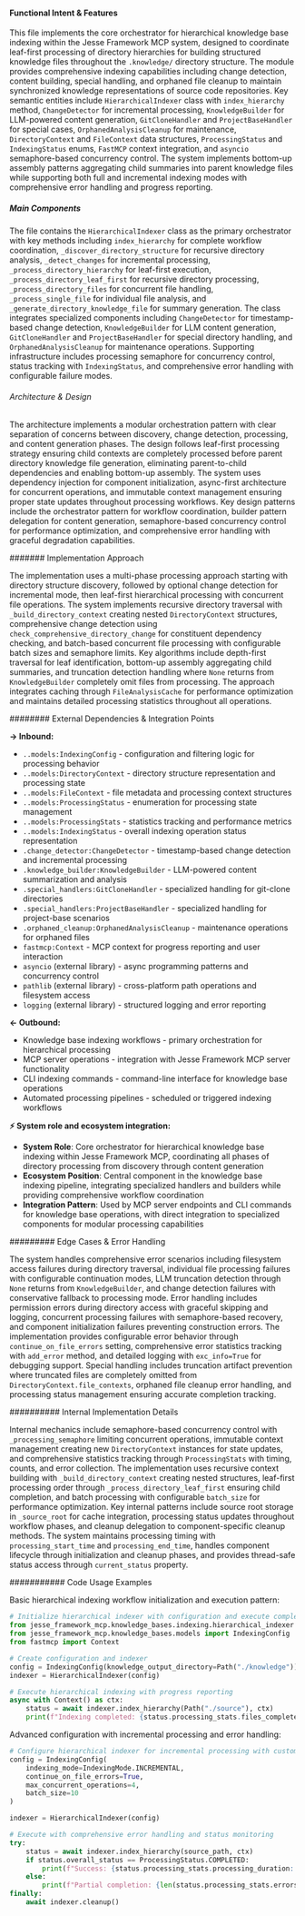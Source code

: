 <!-- CACHE_METADATA_START -->
<!-- Source File: {PROJECT_ROOT}/jesse-framework-mcp/jesse_framework_mcp/knowledge_bases/indexing/hierarchical_indexer.py -->
<!-- Cached On: 2025-07-05T13:44:43.734991 -->
<!-- Source Modified: 2025-07-05T13:29:36.704303 -->
<!-- Cache Version: 1.0 -->
<!-- CACHE_METADATA_END -->

#### Functional Intent & Features

This file implements the core orchestrator for hierarchical knowledge base indexing within the Jesse Framework MCP system, designed to coordinate leaf-first processing of directory hierarchies for building structured knowledge files throughout the `.knowledge/` directory structure. The module provides comprehensive indexing capabilities including change detection, content building, special handling, and orphaned file cleanup to maintain synchronized knowledge representations of source code repositories. Key semantic entities include `HierarchicalIndexer` class with `index_hierarchy` method, `ChangeDetector` for incremental processing, `KnowledgeBuilder` for LLM-powered content generation, `GitCloneHandler` and `ProjectBaseHandler` for special cases, `OrphanedAnalysisCleanup` for maintenance, `DirectoryContext` and `FileContext` data structures, `ProcessingStatus` and `IndexingStatus` enums, `FastMCP` context integration, and `asyncio` semaphore-based concurrency control. The system implements bottom-up assembly patterns aggregating child summaries into parent knowledge files while supporting both full and incremental indexing modes with comprehensive error handling and progress reporting.

##### Main Components

The file contains the `HierarchicalIndexer` class as the primary orchestrator with key methods including `index_hierarchy` for complete workflow coordination, `_discover_directory_structure` for recursive directory analysis, `_detect_changes` for incremental processing, `_process_directory_hierarchy` for leaf-first execution, `_process_directory_leaf_first` for recursive directory processing, `_process_directory_files` for concurrent file handling, `_process_single_file` for individual file analysis, and `_generate_directory_knowledge_file` for summary generation. The class integrates specialized components including `ChangeDetector` for timestamp-based change detection, `KnowledgeBuilder` for LLM content generation, `GitCloneHandler` and `ProjectBaseHandler` for special directory handling, and `OrphanedAnalysisCleanup` for maintenance operations. Supporting infrastructure includes processing semaphore for concurrency control, status tracking with `IndexingStatus`, and comprehensive error handling with configurable failure modes.

###### Architecture & Design

The architecture implements a modular orchestration pattern with clear separation of concerns between discovery, change detection, processing, and content generation phases. The design follows leaf-first processing strategy ensuring child contexts are completely processed before parent directory knowledge file generation, eliminating parent-to-child dependencies and enabling bottom-up assembly. The system uses dependency injection for component initialization, async-first architecture for concurrent operations, and immutable context management ensuring proper state updates throughout processing workflows. Key design patterns include the orchestrator pattern for workflow coordination, builder pattern delegation for content generation, semaphore-based concurrency control for performance optimization, and comprehensive error handling with graceful degradation capabilities.

####### Implementation Approach

The implementation uses a multi-phase processing approach starting with directory structure discovery, followed by optional change detection for incremental mode, then leaf-first hierarchical processing with concurrent file operations. The system implements recursive directory traversal with `_build_directory_context` creating nested `DirectoryContext` structures, comprehensive change detection using `check_comprehensive_directory_change` for constituent dependency checking, and batch-based concurrent file processing with configurable batch sizes and semaphore limits. Key algorithms include depth-first traversal for leaf identification, bottom-up assembly aggregating child summaries, and truncation detection handling where `None` returns from `KnowledgeBuilder` completely omit files from processing. The approach integrates caching through `FileAnalysisCache` for performance optimization and maintains detailed processing statistics throughout all operations.

######## External Dependencies & Integration Points

**→ Inbound:**
- `..models:IndexingConfig` - configuration and filtering logic for processing behavior
- `..models:DirectoryContext` - directory structure representation and processing state
- `..models:FileContext` - file metadata and processing context structures
- `..models:ProcessingStatus` - enumeration for processing state management
- `..models:ProcessingStats` - statistics tracking and performance metrics
- `..models:IndexingStatus` - overall indexing operation status representation
- `.change_detector:ChangeDetector` - timestamp-based change detection and incremental processing
- `.knowledge_builder:KnowledgeBuilder` - LLM-powered content summarization and analysis
- `.special_handlers:GitCloneHandler` - specialized handling for git-clone directories
- `.special_handlers:ProjectBaseHandler` - specialized handling for project-base scenarios
- `.orphaned_cleanup:OrphanedAnalysisCleanup` - maintenance operations for orphaned files
- `fastmcp:Context` - MCP context for progress reporting and user interaction
- `asyncio` (external library) - async programming patterns and concurrency control
- `pathlib` (external library) - cross-platform path operations and filesystem access
- `logging` (external library) - structured logging and error reporting

**← Outbound:**
- Knowledge base indexing workflows - primary orchestration for hierarchical processing
- MCP server operations - integration with Jesse Framework MCP server functionality
- CLI indexing commands - command-line interface for knowledge base operations
- Automated processing pipelines - scheduled or triggered indexing workflows

**⚡ System role and ecosystem integration:**
- **System Role**: Core orchestrator for hierarchical knowledge base indexing within Jesse Framework MCP, coordinating all phases of directory processing from discovery through content generation
- **Ecosystem Position**: Central component in the knowledge base indexing pipeline, integrating specialized handlers and builders while providing comprehensive workflow coordination
- **Integration Pattern**: Used by MCP server endpoints and CLI commands for knowledge base operations, with direct integration to specialized components for modular processing capabilities

######### Edge Cases & Error Handling

The system handles comprehensive error scenarios including filesystem access failures during directory traversal, individual file processing failures with configurable continuation modes, LLM truncation detection through `None` returns from `KnowledgeBuilder`, and change detection failures with conservative fallback to processing mode. Error handling includes permission errors during directory access with graceful skipping and logging, concurrent processing failures with semaphore-based recovery, and component initialization failures preventing construction errors. The implementation provides configurable error behavior through `continue_on_file_errors` setting, comprehensive error statistics tracking with `add_error` method, and detailed logging with `exc_info=True` for debugging support. Special handling includes truncation artifact prevention where truncated files are completely omitted from `DirectoryContext.file_contexts`, orphaned file cleanup error handling, and processing status management ensuring accurate completion tracking.

########## Internal Implementation Details

Internal mechanics include semaphore-based concurrency control with `_processing_semaphore` limiting concurrent operations, immutable context management creating new `DirectoryContext` instances for state updates, and comprehensive statistics tracking through `ProcessingStats` with timing, counts, and error collection. The implementation uses recursive context building with `_build_directory_context` creating nested structures, leaf-first processing order through `_process_directory_leaf_first` ensuring child completion, and batch processing with configurable `batch_size` for performance optimization. Key internal patterns include source root storage in `_source_root` for cache integration, processing status updates throughout workflow phases, and cleanup delegation to component-specific cleanup methods. The system maintains processing timing with `processing_start_time` and `processing_end_time`, handles component lifecycle through initialization and cleanup phases, and provides thread-safe status access through `current_status` property.

########### Code Usage Examples

Basic hierarchical indexing workflow initialization and execution pattern:

```python
# Initialize hierarchical indexer with configuration and execute complete indexing workflow
from jesse_framework_mcp.knowledge_bases.indexing.hierarchical_indexer import HierarchicalIndexer
from jesse_framework_mcp.knowledge_bases.models import IndexingConfig
from fastmcp import Context

# Create configuration and indexer
config = IndexingConfig(knowledge_output_directory=Path("./knowledge"))
indexer = HierarchicalIndexer(config)

# Execute hierarchical indexing with progress reporting
async with Context() as ctx:
    status = await indexer.index_hierarchy(Path("./source"), ctx)
    print(f"Indexing completed: {status.processing_stats.files_completed} files processed")
```

Advanced configuration with incremental processing and error handling:

```python
# Configure hierarchical indexer for incremental processing with custom error handling
config = IndexingConfig(
    indexing_mode=IndexingMode.INCREMENTAL,
    continue_on_file_errors=True,
    max_concurrent_operations=4,
    batch_size=10
)

indexer = HierarchicalIndexer(config)

# Execute with comprehensive error handling and status monitoring
try:
    status = await indexer.index_hierarchy(source_path, ctx)
    if status.overall_status == ProcessingStatus.COMPLETED:
        print(f"Success: {status.processing_stats.processing_duration:.2f}s")
    else:
        print(f"Partial completion: {len(status.processing_stats.errors)} errors")
finally:
    await indexer.cleanup()
```